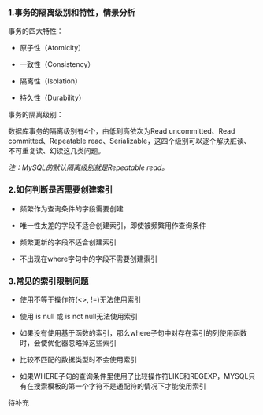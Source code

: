 ### 1.事务的隔离级别和特性，情景分析

事务的四大特性：

* 原子性（Atomicity）

* 一致性（Consistency）

* 隔离性（Isolation）

* 持久性（Durability）

事务的隔离级别：

数据库事务的隔离级别有4个，由低到高依次为Read uncommitted、Read committed、Repeatable read、Serializable，这四个级别可以逐个解决脏读、不可重复读、幻读这几类问题。

*注：MySQL的默认隔离级别就是Repeatable read。*


### 2.如何判断是否需要创建索引

- 频繁作为查询条件的字段需要创建

- 唯一性太差的字段不适合创建索引，即使被频繁用作查询条件

- 频繁更新的字段不适合创建索引

- 不出现在where字句中的字段不需要创建索引

### 3.常见的索引限制问题

- 使用不等于操作符(<>, !=)无法使用索引

- 使用 is null 或 is not null无法使用索引

- 如果没有使用基于函数的索引，那么where子句中对存在索引的列使用函数时，会使优化器忽略掉这些索引

- 比较不匹配的数据类型时不会使用索引

- 如果WHERE子句的查询条件里使用了比较操作符LIKE和REGEXP，MYSQL只有在搜索模板的第一个字符不是通配符的情况下才能使用索引

待补充
